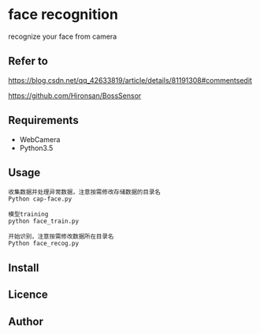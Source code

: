 
# face recognition
recognize your face from camera

## Refer to 

https://blog.csdn.net/qq_42633819/article/details/81191308#commentsedit

https://github.com/Hironsan/BossSensor


## Requirements

* WebCamera
* Python3.5


## Usage
```
收集数据并处理异常数据，注意按需修改存储数据的目录名
Python cap-face.py
```

```
模型training
python face_train.py
```
```
开始识别，注意按需修改数据所在目录名
Python face_recog.py

```

## Install


## Licence


## Author


